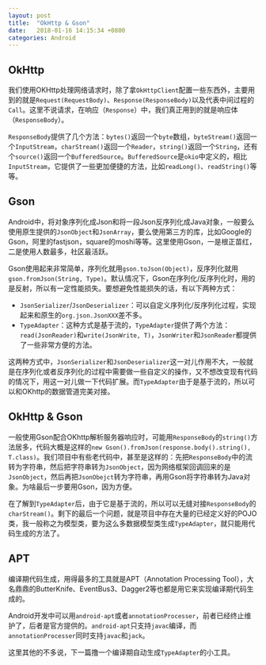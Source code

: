 ```yaml
---
layout: post
title:  "OkHttp & Gson"
date:   2018-01-16 14:15:34 +0800
categories: Android
---
```


## OkHttp

我们使用OKHttp处理网络请求时，除了拿`OkHttpClient`配置一些东西外，主要用到的就是`Request(RequestBody)`、`Response(ResponseBody)`以及代表中间过程的`Call`。这里不说请求，在响应（`Response`）中，我们真正用到的就是响应体（`ResponseBody`）。

`ResponseBody`提供了几个方法：`bytes()`返回一个`byte`数组，`byteStream()`返回一个`InputStream`，`charStream()`返回一个`Reader`，`string()`返回一个`String`，还有个`source()`返回一个`BufferedSource`。`BufferedSource`是`okio`中定义的，相比`InputStream`，它提供了一些更加便捷的方法，比如`readLong()`、`readString()`等等。

## Gson

Android中，将对象序列化成Json和将一段Json反序列化成Java对象，一般要么使用原生提供的`JsonObject`和`JsonArray`，要么使用第三方的库，比如Google的Gson，阿里的fastjson，square的moshi等等。这里使用Gson，一是根正苗红，二是使用人数最多，社区最活跃。

Gson使用起来非常简单，序列化就用`gson.toJson(Object)`，反序列化就用`gson.fromJson(String, Type)`。默认情况下，Gson在序列化/反序列化时，用的是反射，所以有一定性能损失。要想避免性能损失的话，有以下两种方式：

* `JsonSerializer`/`JsonDeserializer`：可以自定义序列化/反序列化过程，实现起来和原生的`org.json.JsonXXX`差不多。
* `TypeAdapter`：这种方式是基于流的，`TypeAdapter`提供了两个方法：`read(JsonReader)`和`write(JsonWrite, T)`，`JsonWriter`和`JsonReader`都提供了一些非常方便的方法。

这两种方式中，`JsonSerializer`和`JsonDeserializer`这一对儿作用不大，一般就是在序列化或者反序列化的过程中需要做一些自定义的操作，又不想改变现有代码的情况下，用这一对儿做一下代码扩展。而`TypeAdapter`由于是基于流的，所以可以和OKhttp的数据管道完美对接。

## OkHttp & Gson

一般使用Gson配合OKhttp解析服务器响应时，可能用`ResponseBody`的`string()`方法居多，代码大概是这样的`new Gson().fromJson(response.body().string(), T.class)`。我们项目中有些老代码中，甚至是这样的：先把`ResponseBody`中的流转为字符串，然后把字符串转为`JsonObject`，因为网络框架回调回来的是`JsonObject`，然后再把`JsonObejct`转为字符串，再用Gson将字符串转为Java对象。为啥最后一步要用Gson，因为方便。

在了解到`TypeAdapter`后，由于它是基于流的，所以可以无缝对接`ResponseBody`的`charStream()`。剩下的最后一个问题，就是项目中存在大量的已经定义好的POJO类，我一般称之为模型类，要为这么多数据模型类生成`TypeAdapter`，就只能用代码生成的方法了。

## APT

编译期代码生成，用得最多的工具就是APT（Annotation Processing Tool），大名鼎鼎的ButterKnife、EventBus3、Dagger2等也都是用它来实现编译期代码生成的。

Android开发中可以用`android-apt`或者`annotationProcesser`，前者已经终止维护了，后者是官方提供的。`android-apt`只支持`javac`编译，而`annotationProcesser`同时支持`javac`和`jack`。

这里其他的不多说，下一篇撸一个编译期自动生成`TypeAdapter`的小工具。